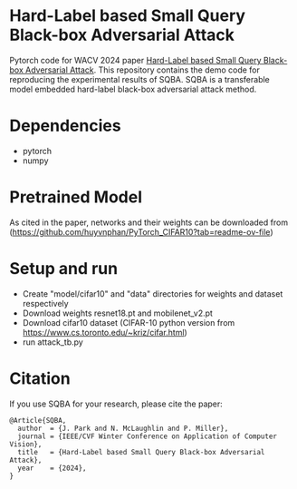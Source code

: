 # Hard-Label based Small Query Black-box Adversarial Attack
Pytorch code for WACV 2024 paper [Hard-Label based Small Query Black-box Adversarial Attack](https://openaccess.thecvf.com/content/WACV2024/papers/Park_Hard-Label_Based_Small_Query_Black-Box_Adversarial_Attack_WACV_2024_paper.pdf).
This repository contains the demo code for reproducing the experimental results of SQBA. SQBA is a transferable model embedded hard-label black-box adversarial attack method. 

# Dependencies
- pytorch
- numpy

# Pretrained Model
As cited in the paper, networks and their weights can be downloaded from (https://github.com/huyvnphan/PyTorch_CIFAR10?tab=readme-ov-file)

# Setup and run
- Create "model/cifar10" and "data" directories for weights and dataset respectively
- Download weights resnet18.pt and mobilenet_v2.pt
- Download cifar10 dataset (CIFAR-10 python version from https://www.cs.toronto.edu/~kriz/cifar.html)
- run attack_tb.py

# Citation
If you use SQBA for your research, please cite the paper:
```
@Article{SQBA,
  author  = {J. Park and N. McLaughlin and P. Miller},  
  journal = {IEEE/CVF Winter Conference on Application of Computer Vision},
  title   = {Hard-Label based Small Query Black-box Adversarial Attack},
  year    = {2024},
}
```
